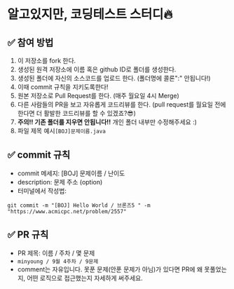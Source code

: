 # 알고있지만, 코딩테스트 스터디🔥

## ✅ 참여 방법
1. 이 저장소를 fork 한다.
2. 생성된 원격 저장소에 이름 혹은 github ID로 폴더를 생성한다.
3. 생성된 폴더에 자신의 소스코드를 업로드 한다. (폴더명에 콜론":" 안됩니다!)
4. 이때 commit 규칙을 지키도록한다!
5. 원본 저장소로 Pull Request를 한다. (매주 월요일 4시 Merge)
6. 다른 사람들의 PR을 보고 자유롭게 코드리뷰를 한다. (pull request를 월요일 전에 한다면 더 활발한 코드리뷰를 할 수 있겠죠?😎)
7. **주의!! 기존 폴더를 지우면 안됩니다!!** 개인 폴더 내부만 수정해주세요 :)
8. 파일 제목 예시`[BOJ]문제이름.java`

## ✅ commit 규칙
- commit 메세지: [BOJ] 문제이름 / 난이도 
- description: 문제 주소 (option)
- 터미널에서 작성법:
```
git commit -m "[BOJ] Hello World / 브론즈5 " -m "https://www.acmicpc.net/problem/2557"
```

## ✅ PR 규칙
- PR 제목: 이름 / 주차 / 몇 문제
- `minyoung / 9월 4주차 / 9문제`
- comment는 자유입니다. 못푼 문제(안푼 문제가 아님)가 있다면 PR에 왜 못풀었는지, 어떤 로직으로 접근했는지 자세하게 써주세요.
